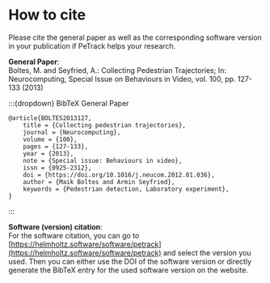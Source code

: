 # How to cite

Please cite the general paper as well as the corresponding software version in your publication if PeTrack helps your research.

**General Paper**:  
Boltes, M. and Seyfried, A.: Collecting Pedestrian Trajectories; In: Neurocomputing, Special Issue on Behaviours in Video, vol. 100, pp. 127-133 (2013)

:::{dropdown} BibTeX General Paper
```
@article{BOLTES2013127,
    title = {Collecting pedestrian trajectories},
    journal = {Neurocomputing},
    volume = {100},
    pages = {127-133},
    year = {2013},
    note = {Special issue: Behaviours in video},
    issn = {0925-2312},
    doi = {https://doi.org/10.1016/j.neucom.2012.01.036},
    author = {Maik Boltes and Armin Seyfried},
    keywords = {Pedestrian detection, Laboratory experiment},
}
```
:::

**Software (version) citation**:  
For the software citation, you can go to [https://helmholtz.software/software/petrack](https://helmholtz.software/software/petrack) and select the version you used. Then you can either use the DOI of the software version or directly generate the BibTeX entry for the used software version on the website.